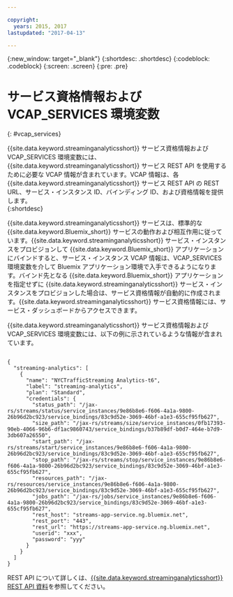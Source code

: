 ```yaml
---

copyright:
  years: 2015, 2017
lastupdated: "2017-04-13"

---
```


<!-- Attribute definitions -->
{:new_window: target="_blank"}
{:shortdesc: .shortdesc}
{:codeblock: .codeblock}
{:screen: .screen}
{:pre: .pre}

# サービス資格情報および VCAP_SERVICES 環境変数
{: #vcap_services}

{{site.data.keyword.streaminganalyticsshort}} サービス資格情報および VCAP_SERVICES 環境変数には、{{site.data.keyword.streaminganalyticsshort}} サービス REST API を使用するために必要な VCAP 情報が含まれています。VCAP 情報は、各 {{site.data.keyword.streaminganalyticsshort}} サービス REST API の REST URL、サービス・インスタンス ID、バインディング ID、および資格情報を提供します。  
{:shortdesc}


{{site.data.keyword.streaminganalyticsshort}} サービスは、標準的な {{site.data.keyword.Bluemix_short}} サービスの動作および相互作用に従っています。{{site.data.keyword.streaminganalyticsshort}} サービス・インスタンスをプロビジョンして {{site.data.keyword.Bluemix_short}} アプリケーションにバインドすると、サービス・インスタンス VCAP 情報は、VCAP_SERVICES 環境変数を介して Bluemix アプリケーション環境で入手できるようになります。バインド先となる {{site.data.keyword.Bluemix_short}} アプリケーションを指定せずに {{site.data.keyword.streaminganalyticsshort}} サービス・インスタンスをプロビジョンした場合は、サービス資格情報が自動的に作成されます。{{site.data.keyword.streaminganalyticsshort}} サービス資格情報には、サービス・ダッシュボードからアクセスできます。


{{site.data.keyword.streaminganalyticsshort}} サービス資格情報および VCAP_SERVICES 環境変数には、以下の例に示されているような情報が含まれています。

<pre><code>
{
  "streaming-analytics": [
    {
      "name": "NYCTrafficStreaming Analytics-t6",
      "label": "streaming-analytics",
      "plan": "Standard",
      "credentials": {
        "status_path": "/jax-rs/streams/status/service_instances/9e86b8e6-f606-4a1a-9800-26b96d2bc923/service_bindings/83c9d52e-3069-46bf-a1e3-655cf95fb627",
        "size_path": "/jax-rs/streams/size/service_instances/0fb17393-90eb-4066-96b6-df1ac9860743/service_bindings/b37b89df-b0d7-464e-b7d9-3db607a26550",
        "start_path": "/jax-rs/streams/start/service_instances/9e86b8e6-f606-4a1a-9800-26b96d2bc923/service_bindings/83c9d52e-3069-46bf-a1e3-655cf95fb627",
        "stop_path": "/jax-rs/streams/stop/service_instances/9e86b8e6-f606-4a1a-9800-26b96d2bc923/service_bindings/83c9d52e-3069-46bf-a1e3-655cf95fb627",
        "resources_path": "/jax-rs/resources/service_instances/9e86b8e6-f606-4a1a-9800-26b96d2bc923/service_bindings/83c9d52e-3069-46bf-a1e3-655cf95fb627",
        "jobs_path": "/jax-rs/jobs/service_instances/9e86b8e6-f606-4a1a-9800-26b96d2bc923/service_bindings/83c9d52e-3069-46bf-a1e3-655cf95fb627",
        "rest_host": "streams-app-service.ng.bluemix.net",
        "rest_port": "443",
        "rest_url": "https://streams-app-service.ng.bluemix.net",
        "userid": "xxx",
        "password": "yyy"
      }
    }
  ]
}	  
</code></pre>

REST API について詳しくは、[{{site.data.keyword.streaminganalyticsshort}} REST API 資料](https://console.ng.bluemix.net/apidocs/220)を参照してください。
